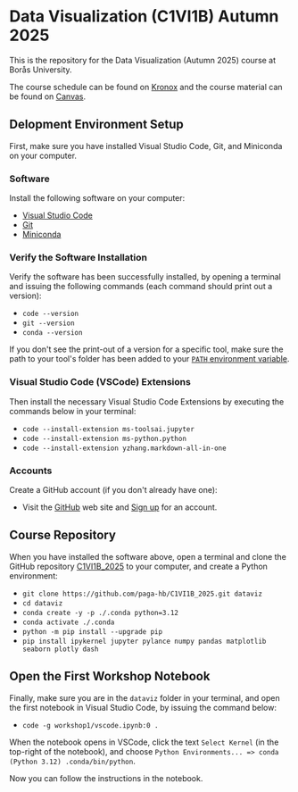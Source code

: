 # Data Visualization (C1VI1B) Autumn 2025

This is the repository for the Data Visualization (Autumn 2025) course at Borås University.

The course schedule can be found on [Kronox](https://schema.hb.se/setup/jsp/Schema.jsp?startDatum=2025-09-01&intervallTyp=a&intervallAntal=1&sprak=SV&sokMedAND=true&forklaringar=true&resurser=k.C1VI1B-20252-I22H5-) and the course material can be found on [Canvas](https://hb.instructure.com/courses/10009).

## Delopment Environment Setup

First, make sure you have installed Visual Studio Code, Git, and Miniconda on your computer.

### Software

Install the following software on your computer:

- [Visual Studio Code](https://code.visualstudio.com)
- [Git](https://git-scm.com/downloads)
- [Miniconda](https://docs.anaconda.com/miniconda/install/#quick-command-line-install)

### Verify the Software Installation

Verify the software has been successfully installed, by opening a terminal and issuing the following commands (each command should print out a version):

- `code --version`
- `git --version`
- `conda --version`

If you don't see the print-out of a version for a specific tool, make sure the path to your tool's folder has been added to your [`PATH` environment variable](https://gist.github.com/nex3/c395b2f8fd4b02068be37c961301caa7).

### Visual Studio Code (VSCode) Extensions

Then install the necessary Visual Studio Code Extensions by executing the commands below in your terminal:

- `code --install-extension ms-toolsai.jupyter`
- `code --install-extension ms-python.python`
- `code --install-extension yzhang.markdown-all-in-one`

### Accounts

Create a GitHub account (if you don't already have one):

- Visit the [GitHub](https://github.com) web site and [Sign up](https://github.com/signup) for an account.

## Course Repository

When you have installed the software above, open a terminal and clone the GitHub repository [C1VI1B_2025](https://github.com/paga-hb/C1VI1B_2025) to your computer, and create a Python environment:

- `git clone https://github.com/paga-hb/C1VI1B_2025.git dataviz`
- `cd dataviz`
- `conda create -y -p ./.conda python=3.12`
- `conda activate ./.conda`
- `python -m pip install --upgrade pip`
- `pip install ipykernel jupyter pylance numpy pandas matplotlib seaborn plotly dash`

## Open the First Workshop Notebook

Finally, make sure you are in the `dataviz` folder in your terminal, and open the first notebook in Visual Studio Code, by issuing the command below:

- `code -g workshop1/vscode.ipynb:0 .`

When the notebook opens in VSCode, click the text `Select Kernel` (in the top-right of the notebook), and choose `Python Environments... => conda (Python 3.12) .conda/bin/python`.

Now you can follow the instructions in the notebook.
